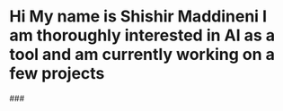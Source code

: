 
<H1 align=´center´>Hi My name is Shishir Maddineni I am thoroughly interested in AI as a tool and am currently working on a few projects</H1>
###

###



<!--
**JustLetMeBeHello/JustLetMeBeHello** is a ✨ _special_ ✨ repository because its `README.md` (this file) appears on your GitHub profile.

Here are some ideas to get you started:

- 🔭 I’m currently working on ...
- 🌱 I’m currently learning ...
- 👯 I’m looking to collaborate on ...
- 🤔 I’m looking for help with ...
- 💬 Ask me about ...
- 📫 How to reach me: ...
- 😄 Pronouns: ...
- ⚡ Fun fact: ...
-->
